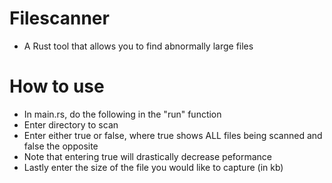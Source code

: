 # Filescanner
* A Rust tool that allows you to find abnormally large files

# How to use
* In main.rs, do the following in the "run" function
* Enter directory to scan
* Enter either true or false, where true shows ALL files being scanned and false the opposite 
* Note that entering true will drastically decrease peformance
* Lastly enter the size of the file you would like to capture (in kb)